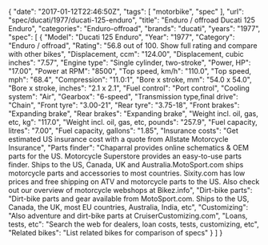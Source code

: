 {
    "date": "2017-01-12T22:46:50Z",
    "tags": [
        "motorbike",
        "spec"
    ],
    "url": "spec\/ducati\/1977\/ducati-125-enduro",
    "title": "Enduro \/ offroad Ducati 125 Enduro",
    "categories": "Enduro-offroad",
    "brands": "ducati",
    "years": "1977",
    "spec": [
        {
            "Model": "Ducati 125 Enduro",
            "Year": "1977",
            "Category": "Enduro \/ offroad",
            "Rating": "56.8 out of 100. Show full rating and compare with other bikes",
            "Displacement, ccm": "124.00",
            "Displacement, cubic inches": "7.57",
            "Engine type": "Single cylinder, two-stroke",
            "Power, HP": "17.00",
            "Power at RPM": "8500",
            "Top speed, km\/h": "110.0",
            "Top speed, mph": "68.4",
            "Compression": "11.0:1",
            "Bore x stroke, mm": "54.0 x 54.0",
            "Bore x stroke, inches": "2.1 x 2.1",
            "Fuel control": "Port control",
            "Cooling system": "Air",
            "Gearbox": "6-speed",
            "Transmission type,final drive": "Chain",
            "Front tyre": "3.00-21",
            "Rear tyre": "3.75-18",
            "Front brakes": "Expanding brake",
            "Rear brakes": "Expanding brake",
            "Weight incl. oil, gas, etc, kg": "117.0",
            "Weight incl. oil, gas, etc, pounds": "257.9",
            "Fuel capacity, litres": "7.00",
            "Fuel capacity, gallons": "1.85",
            "Insurance costs": "Get estimated US insurance cost with a quote from Allstate Motorcycle Insurance",
            "Parts finder": "Chaparral provides online schematics & OEM parts for the US.   Motorcycle Superstore provides an easy-to-use parts finder. Ships to the US, Canada, UK and Australia.MotoSport.com ships motorcycle parts and accessories to most countries.    Sixity.com has low prices and free shipping on ATV and motorcycle parts to the US. Also check out our overview of motorcycle webshops at Bikez.info",
            "Dirt-bike parts": "Dirt-bike parts and gear available from MotoSport.com. Ships to the US, Canada, the UK, most EU countries, Australia, India, etc",
            "Customizing": "Also adventure and dirt-bike parts at CruiserCustomizing.com",
            "Loans, tests, etc": "Search the web for dealers, loan costs, tests, customizing, etc",
            "Related bikes": "List related bikes for comparison of specs"
        }
    ]
}